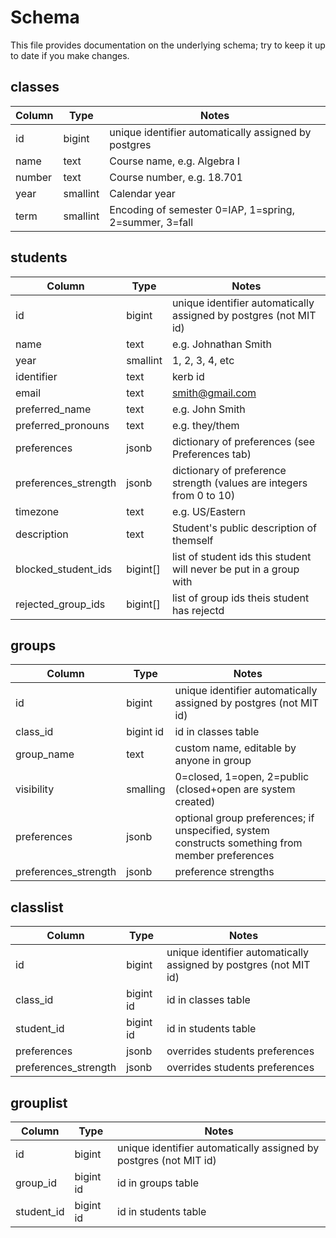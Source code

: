 # Schema

This file provides documentation on the underlying schema; try to keep it up to date if you make changes.

## classes	

Column                | Type        |  Notes
----------------------|-------------|-------
id                    | bigint      |	unique identifier automatically assigned by postgres
name                  | text        | Course name, e.g. Algebra I
number                | text        |	Course number, e.g. 18.701
year                  | smallint    | Calendar year
term                  | smallint    |	Encoding of semester 0=IAP, 1=spring, 2=summer, 3=fall

## students
			
Column                | Type        |  Notes
----------------------|-------------|-------
id                    |	bigint      |	unique identifier automatically assigned by postgres (not MIT id)
name                  |	text        | e.g. Johnathan Smith
year	                | smallint	  | 1, 2, 3, 4, etc
identifier            |	text	      | kerb id
email	                | text	      | smith@gmail.com
preferred_name        | text        | e.g. John Smith
preferred_pronouns	  | text	      | e.g. they/them
preferences           |	jsonb	      | dictionary of preferences (see Preferences tab)
preferences_strength	| jsonb       |	dictionary of preference strength (values are integers from 0 to 10)
timezone              |	text	      | e.g. US/Eastern
description           |	text	      | Student's public description of themself
blocked_student_ids	  | bigint[]	  | list of student ids this student will never be put in a group with
rejected_group_ids    | bigint[]    | list of group ids theis student has rejectd
			
## groups

Column                | Type        |  Notes
----------------------|-------------|-------
id                    |	bigint      |	unique identifier automatically assigned by postgres (not MIT id)
class_id	            | bigint	id  | id in classes table
group_name            | text	      | custom name, editable by anyone in group
visibility            | smalling    | 0=closed, 1=open, 2=public  (closed+open are system created)
preferences	          | jsonb     	| optional group preferences; if unspecified, system constructs something from member preferences
preferences_strength	| jsonb       | preference strengths

## classlist

Column                | Type        |  Notes
----------------------|-------------|-------
id                    |	bigint      |	unique identifier automatically assigned by postgres (not MIT id)
class_id	            | bigint	id  | id in classes table
student_id            | bigint	id  | id in students table
preferences           |	jsonb       | overrides students preferences
preferences_strength	| jsonb       | overrides students preferences
			
## grouplist

Column                | Type        |  Notes
----------------------|-------------|-------
id                    |	bigint      |	unique identifier automatically assigned by postgres (not MIT id)
group_id	            | bigint	id  | id in groups table
student_id            | bigint	id  | id in students table

